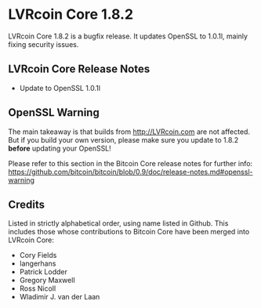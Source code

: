 # LVRcoin Core 1.8.2

LVRcoin Core 1.8.2 is a bugfix release. It updates OpenSSL to 1.0.1l, mainly fixing security issues.

## LVRcoin Core Release Notes

* Update to OpenSSL 1.0.1l


## OpenSSL Warning

The main takeaway is that builds from http://LVRcoin.com are not affected. But if you build your own version,
please make sure you update to 1.8.2 **before** updating your OpenSSL!

Please refer to this section in the Bitcoin Core release notes for further info: https://github.com/bitcoin/bitcoin/blob/0.9/doc/release-notes.md#openssl-warning


## Credits

Listed in strictly alphabetical order, using name listed in Github. This
includes those whose contributions to Bitcoin Core have been merged
into LVRcoin Core:

* Cory Fields
* langerhans
* Patrick Lodder
* Gregory Maxwell
* Ross Nicoll
* Wladimir J. van der Laan
